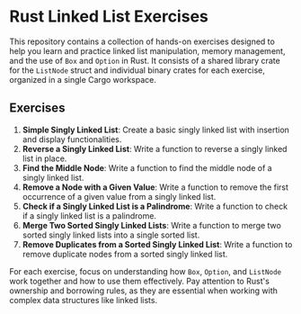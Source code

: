 # Rust Linked List Exercises

This repository contains a collection of hands-on exercises designed to help you learn and practice linked list manipulation, memory management, and the use of `Box` and `Option` in Rust. It consists of a shared library crate for the `ListNode` struct and individual binary crates for each exercise, organized in a single Cargo workspace.

## Exercises

1. **Simple Singly Linked List**: Create a basic singly linked list with insertion and display functionalities.
2. **Reverse a Singly Linked List**: Write a function to reverse a singly linked list in place.
3. **Find the Middle Node**: Write a function to find the middle node of a singly linked list.
4. **Remove a Node with a Given Value**: Write a function to remove the first occurrence of a given value from a singly linked list.
5. **Check if a Singly Linked List is a Palindrome**: Write a function to check if a singly linked list is a palindrome.
6. **Merge Two Sorted Singly Linked Lists**: Write a function to merge two sorted singly linked lists into a single sorted list.
7. **Remove Duplicates from a Sorted Singly Linked List**: Write a function to remove duplicate nodes from a sorted singly linked list.

For each exercise, focus on understanding how `Box`, `Option`, and `ListNode` work together and how to use them effectively. Pay attention to Rust's ownership and borrowing rules, as they are essential when working with complex data structures like linked lists.
